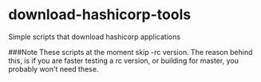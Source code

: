 # download-hashicorp-tools

Simple scripts that download hashicorp applications

###Note
These scripts at the moment skip -rc version.
The reason behind this, is if you are faster testing a rc version, or building for master, you probably won't need these.
